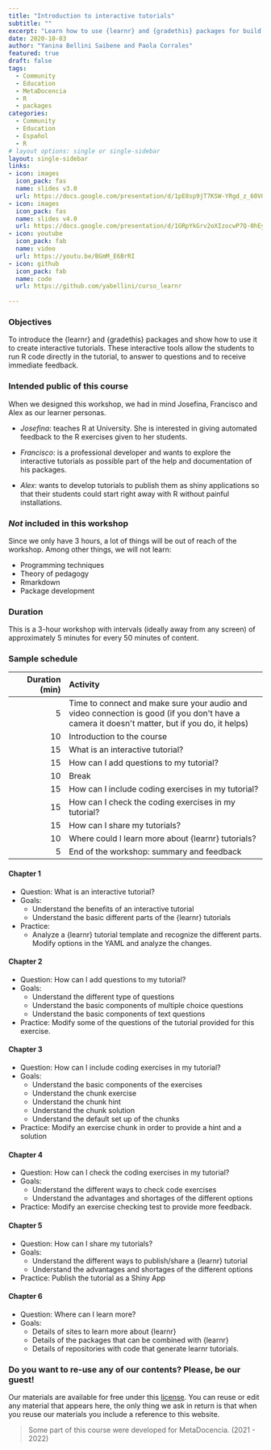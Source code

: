 ```yaml
---
title: "Introduction to interactive tutorials"
subtitle: ""
excerpt: "Learn how to use {learnr} and {gradethis} packages for build interactivew tutorials using R"
date: 2020-10-03
author: "Yanina Bellini Saibene and Paola Corrales"
featured: true
draft: false
tags:
  - Community
  - Education
  - MetaDocencia
  - R
  - packages
categories:
  - Community
  - Education
  - Español
  - R
# layout options: single or single-sidebar
layout: single-sidebar
links:
- icon: images
  icon_pack: fas
  name: slides v3.0
  url: https://docs.google.com/presentation/d/1pE8sp9jT7KSW-YRgd_z_60V0nx4zZuZyPRZy1BKuJ_g/edit?usp=sharing
- icon: images
  icon_pack: fas
  name: slides v4.0
  url: https://docs.google.com/presentation/d/1GRpYkGrv2oXIzocwP7Q-0hEyUyzGQHBwv18_kr910c4/edit?usp=sharing
- icon: youtube
  icon_pack: fab
  name: video
  url: https://youtu.be/BGmM_E6BrRI
- icon: github
  icon_pack: fab
  name: code
  url: https://github.com/yabellini/curso_learnr
  
---
```


### Objectives 

To introduce the {learnr} and {gradethis} packages and show how to use it to create interactive tutorials. These interactive tools allow the students to run R code directly in the tutorial, to answer to questions and to receive immediate feedback. 

### Intended public of this course

When we designed this workshop, we had in mind Josefina, Francisco and Alex as our learner personas. 

* _Josefina_: teaches R at University. She is interested in giving automated feedback to the R exercises given to her students. 

* _Francisco_: is a professional developer and wants to explore the interactive tutorials as possible part of the help and documentation of his packages. 

* _Alex_: wants to develop tutorials to publish them as shiny applications so that their students could start right away with R without painful installations. 


### _Not_ included in this workshop

Since we only have 3 hours, a lot of things will be out of reach of the workshop. Among other things, we will not learn:

* Programming techniques 
* Theory of pedagogy
* Rmarkdown 
* Package development

### Duration

This is a 3-hour workshop with intervals (ideally away from any screen) of approximately 5 minutes for every 50 minutes of content.

### Sample schedule 


|  Duration (min) |  Activity  |
| ---:  | :----------- |
 | 5  <img width="150"/>|  Time to connect and make sure your audio and video connection is good (if you don't have a camera it doesn't matter, but if you do, it helps)|
 | 10 |  Introduction to the course |
 | 15 |  What is an interactive tutorial? |
 | 15 |  How can I add questions to my tutorial? |
 | 10 |  Break |
 | 15 |  How can I include coding exercises in my tutorial? |
 | 15 |  How can I check the coding exercises in my tutorial? |
 | 15 |  How can I share my tutorials? |
 | 10 |  Where could I learn more about {learnr} tutorials? |
 | 5  | End of the workshop: summary and feedback |

#### Chapter 1

* Question: What is an interactive tutorial?
* Goals:
    - Understand the benefits of an interactive tutorial
    - Understand the basic different parts of the {learnr} tutorials
* Practice:
    - Analyze a {learnr} tutorial template and recognize the different parts. Modify options in the YAML and analyze the changes.

#### Chapter 2

* Question: How can I add questions to my tutorial?
* Goals:
    - Understand the different type of questions
    - Understand the basic components of multiple choice questions
    - Understand the basic components of text questions
* Practice: Modify some of the questions of the  tutorial provided for this exercise.

#### Chapter 3

* Question: How can I include coding exercises in my tutorial? 
* Goals:
    * Understand the basic components of the exercises
    * Understand the chunk exercise
    * Understand the chunk hint
    * Understand the chunk solution
    * Understand the default set up of the chunks
* Practice: Modify an exercise chunk in order to provide a hint and a solution

#### Chapter 4

* Question: How can I check the coding exercises in my tutorial?
* Goals:
    * Understand the different ways to check code exercises
    * Understand the advantages and shortages of the different options
* Practice: Modify an exercise checking test to provide more feedback.

#### Chapter 5

* Question: How can I share my tutorials?
* Goals:
    * Understand the different ways to publish/share a {learnr} tutorial 
    * Understand the advantages and shortages of the different options
* Practice: Publish the tutorial as a Shiny App

#### Chapter 6

* Question: Where can I learn more?
* Goals:
    * Details of sites to learn more about {learnr}
    * Details of the packages that can be combined with {learnr}
    * Details of repositories with code that generate learnr tutorials.


### Do you want to re-use any of our contents? Please, be our guest!

Our materials are available for free under this [license](https://creativecommons.org/licenses/by/4.0/deed.es). You can reuse or edit any material that appears here, the only thing we ask in return is that when you reuse our materials you include a reference to this website.

> Some part of this course were developed for MetaDocencia. (2021 - 2022)